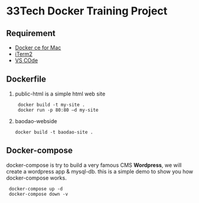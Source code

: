 # 33Tech Docker Training Project

## Requirement 
- [Docker ce for Mac](https://hub.docker.com/editions/community/docker-ce-desktop-mac)
- [iTerm2](https://www.iterm2.com)
- [VS COde](https://code.visualstudio.com)

## Dockerfile
1. public-html is a simple html web site
   ```
    docker build -t my-site .
    docker run -p 80:80 —d my-site
   ```
2. baodao-webside 
    ```
    docker build -t baodao-site .
    ```


## Docker-compose
docker-compose is try to build a very famous CMS **Wordpress**, we will create a wordpress app & mysql-db. this is a simple demo to show you how docker-compose works.

   ```
    docker-compose up -d
    docker-compose down -v
   ``` 